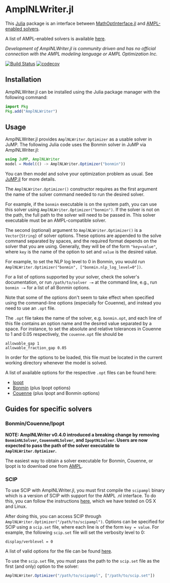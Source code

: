 # AmplNLWriter.jl

This [Julia](https://github.com/JuliaLang/julia) package is an interface between
[MathOptInterface.jl](https://github.com/jump-dev/MathOptInterface.jl) and
[AMPL-enabled solvers](http://ampl.com/products/solvers/all-solvers-for-ampl/).

A list of AMPL-enabled solvers is available [here](http://ampl.com/products/solvers/all-solvers-for-ampl/).

*Development of AmplNLWriter.jl is community driven and has no official connection with the AMPL modeling language or AMPL Optimization Inc.*

[![Build Status](https://github.com/jump-dev/AmplNLWriter.jl/workflows/CI/badge.svg?branch=master)](https://github.com/jump-dev/AmplNLWriter.jl/actions?query=workflow%3ACI)
[![codecov](https://codecov.io/gh/jump-dev/AmplNLWriter.jl/branch/master/graph/badge.svg)](https://codecov.io/gh/jump-dev/AmplNLWriter.jl)

## Installation

AmplNLWriter.jl can be installed using the Julia package manager with the
following command:

```julia
import Pkg
Pkg.add("AmplNLWriter")
```

## Usage

AmplNLWriter.jl provides `AmplNLWriter.Optimizer` as a usable solver in JuMP.
The following Julia code uses the Bonmin solver in JuMP via AmplNLWriter.jl:

```julia
using JuMP, AmplNLWriter
model = Model(() -> AmplNLWriter.Optimizer("bonmin"))
```

You can then model and solve your optimization problem as usual. See
[JuMP.jl](https://github.com/jump-dev/JuMP.jl/blob/master/README.md) for more
details.

The `AmplNLWriter.Optimizer()` constructor requires as the first argument the
name of the solver command needed to run the desired solver.

For example, if the `bonmin` executable is on the system path, you can use
this solver using `AmplNLWriter.Optimizer("bonmin")`. If the solver is not on
the path, the full path to the solver will need to be passed in. This solver
executable must be an AMPL-compatible solver.

The second (optional) argument to `AmplNLWriter.Optimizer()` is a
`Vector{String}` of solver options. These options are appended to the solve
command separated by spaces, and the required format depends on the solver that
you are using. Generally, they will be of the form `"key=value"`, where `key` is
the name of the option to set and `value` is the desired value.

For example, to set the NLP log level to 0 in Bonmin, you would run
`AmplNLWriter.Optimizer("bonmin", ["bonmin.nlp_log_level=0"])`.

For a list of options supported by your solver, check the solver's
documentation, or run `/path/to/solver -=` at the command line, e.g., run
`bonmin -=` for a list of all Bonmin options.

Note that some of the options don't seem to take effect when specified using the
command-line options (especially for Couenne), and instead you need to use an
`.opt` file.

The `.opt` file takes the name of the solver, e.g. `bonmin.opt`, and each line
of this file contains an option name and the desired value separated by a space.
For instance, to set the absolute and relative tolerances in Couenne to 1 and
0.05 respectively, the `couenne.opt` file should be
```
allowable_gap 1
allowable_fraction_gap 0.05
```

In order for the options to be loaded, this file must be located in the current
working directory whenever the model is solved.

A list of available options for the respective `.opt` files can be found here:

- [Ipopt](http://www.coin-or.org/Ipopt/documentation/node39.html#app.options_ref)
- [Bonmin](https://github.com/coin-or/Bonmin/blob/master/Bonmin/test/bonmin.opt) (plus Ipopt options)
- [Couenne](https://github.com/coin-or/Couenne/blob/master/Couenne/src/couenne.opt) (plus Ipopt and Bonmin options)

## Guides for specific solvers

### Bonmin/Couenne/Ipopt

**NOTE: AmplNLWriter v0.4.0 introduced a breaking change by removing
`BonminNLSolver`, `CouenneNLSolver`, and `IpoptNLSolver`. Users are now expected
to pass the path of the solver executable to `AmplNLWriter.Optimizer`.**

The easiest way to obtain a solver executable for Bonmin, Couenne, or Ipopt is
to download one from [AMPL](https://ampl.com/products/solvers/open-source/).

### SCIP

To use SCIP with AmplNLWriter.jl, you must first compile the `scipampl` binary
which is a version of SCIP with support for the AMPL .nl interface. To do this,
you can follow the instructions [here](http://zverovich.net/2012/08/07/using-scip-with-ampl.html),
which we have tested on OS X and Linux.

After doing this, you can access SCIP through
`AmplNLWriter.Optimizer("/path/to/scipampl")`. Options can be specified for SCIP
using a `scip.set` file, where each line is of the form `key = value`. For
example, the following `scip.set` file will set the verbosity level to 0:
```
display/verblevel = 0
```

A list of valid options for the file can be found [here](http://plato.asu.edu/milp/scip.set).

To use the `scip.set` file, you must pass the path to the `scip.set` file as the
first (and only) option to the solver:
```julia
AmplNLWriter.Optimizer("/path/to/scipampl", ["/path/to/scip.set"])
```
